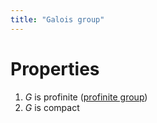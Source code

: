 ```yaml
---
title: "Galois group"
---
```


# Properties
1. $G$ is profinite ([profinite group](<notes/ntpy/profinite group.md>))
2. $G$ is compact